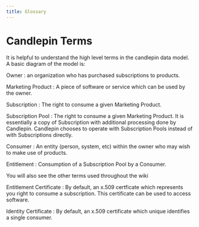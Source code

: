```yaml
---
title: Glossary
---
```

# Candlepin Terms
It is helpful to understand the high level terms in the candlepin data model. A basic diagram of the model is:



Owner
: an organization who has purchased subscriptions to products.

Marketing Product
: A piece of software or service which can be used by the owner.

Subscription
: The right to consume a given Marketing Product.

Subscription Pool
: The right to consume a given Marketing Product. It is essentially a copy of Subscription with additional processing done by Candlepin. Candlepin chooses to operate with Subscription Pools instead of with Subscriptions directly.

Consumer
: An entity (person, system, etc) within the owner who may wish to make use of products.

Entitlement
: Consumption of a Subscription Pool by a Consumer.

You will also see the other terms used throughout the wiki

Entitlement Certificate
: By default, an x.509 certficate which represents you right to consume a subscription. This certificate can be used to access software.

Identity Certificate
: By default, an x.509 certificate which unique identifies a single consumer.
